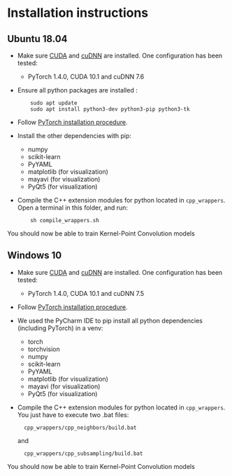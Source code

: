 
# Installation instructions

## Ubuntu 18.04
     
* Make sure <a href="https://docs.nvidia.com/cuda/cuda-installation-guide-linux/index.html">CUDA</a>  and <a href="https://docs.nvidia.com/deeplearning/sdk/cudnn-install/index.html">cuDNN</a> are installed. One configuration has been tested: 
     - PyTorch 1.4.0, CUDA 10.1 and cuDNN 7.6
     
* Ensure all python packages are installed :

          sudo apt update
          sudo apt install python3-dev python3-pip python3-tk

* Follow <a href="https://pytorch.org/get-started/locally/">PyTorch installation procedure</a>.

* Install the other dependencies with pip:
     - numpy
     - scikit-learn
     - PyYAML
     - matplotlib (for visualization)
     - mayavi (for visualization)
     - PyQt5 (for visualization)
     
* Compile the C++ extension modules for python located in `cpp_wrappers`. Open a terminal in this folder, and run:

          sh compile_wrappers.sh

You should now be able to train Kernel-Point Convolution models

## Windows 10
     
* Make sure <a href="https://docs.nvidia.com/cuda/cuda-installation-guide-linux/index.html">CUDA</a>  and <a href="https://docs.nvidia.com/deeplearning/sdk/cudnn-install/index.html">cuDNN</a> are installed. One configuration has been tested: 
     - PyTorch 1.4.0, CUDA 10.1 and cuDNN 7.5
     
* Follow <a href="https://pytorch.org/get-started/locally/">PyTorch installation procedure</a>.
     
* We used the PyCharm IDE to pip install all python dependencies (including PyTorch) in a venv:
     - torch
     - torchvision
     - numpy
     - scikit-learn
     - PyYAML
     - matplotlib (for visualization)
     - mayavi (for visualization)
     - PyQt5 (for visualization)
     
* Compile the C++ extension modules for python located in `cpp_wrappers`. You just have to execute two .bat files:

        cpp_wrappers/cpp_neighbors/build.bat
        
  and
        
        cpp_wrappers/cpp_subsampling/build.bat
        
You should now be able to train Kernel-Point Convolution models


